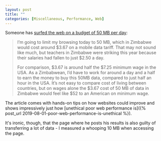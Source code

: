```yaml
---
layout: post
title: ""
categories: [Miscellaneous, Performance, Web]
---
```

Someone has [surfed the web on a budget of 50 MB per day](https://www.smashingmagazine.com/2019/07/web-on-50mb-budget/):

> I’m going to limit my browsing today to 50 MB, which in Zimbabwe would cost around $3.67 on a mobile data tariff. That may not sound like much, but teachers in Zimbabwe were striking this year because their salaries had fallen to just $2.50 a day.
> 
> For comparison, $3.67 is around half the $7.25 minimum wage in the USA. As a Zimbabwean, I’d have to work for around a day and a half to earn the money to buy this 50MB data, compared to just half an hour in the USA. It’s not easy to compare cost of living between countries, but on wages alone the $3.67 cost of 50 MB of data in Zimbabwe would feel like $52 to an American on minimum wage.

The article comes with hands-on tips on how websites could improve and shows impressively just how [unethical poor web performance is]({% post_url 2019-08-01-poor-web-performance-is-unethical %}).

It's ironic, though, that the page where he posts his results is also guilty of transferring a lot of data - I measured a whooping 10 MB when accessing the page.


